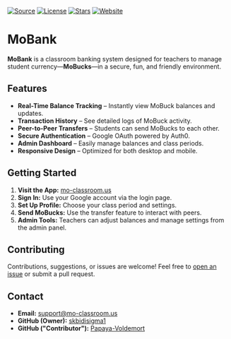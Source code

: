 [![Source](https://img.shields.io/badge/source-GitHub-blue?logo=github)](https://github.com/skbidisigma1/MoBank)
[![License](https://img.shields.io/github/license/skbidisigma1/MoBank)](https://github.com/skbidisigma1/MoBank/blob/main/LICENSE)
[![Stars](https://img.shields.io/github/stars/skbidisigma1/MoBank?style=social)](https://github.com/skbidisigma1/MoBank/stargazers)
[![Website](https://img.shields.io/badge/website-live-green)](https://mo-classroom.us)

# MoBank

**MoBank** is a classroom banking system designed for teachers to manage student currency—**MoBucks**—in a secure, fun, and friendly environment.

## Features

- **Real-Time Balance Tracking** – Instantly view MoBuck balances and updates.
- **Transaction History** – See detailed logs of MoBuck activity.
- **Peer-to-Peer Transfers** – Students can send MoBucks to each other.
- **Secure Authentication** – Google OAuth powered by Auth0.
- **Admin Dashboard** – Easily manage balances and class periods.
- **Responsive Design** – Optimized for both desktop and mobile.

## Getting Started

1. **Visit the App:** [mo-classroom.us](https://mo-classroom.us)
2. **Sign In:** Use your Google account via the login page.
3. **Set Up Profile:** Choose your class period and settings.
4. **Send MoBucks:** Use the transfer feature to interact with peers.
5. **Admin Tools:** Teachers can adjust balances and manage settings from the admin panel.

## Contributing

Contributions, suggestions, or issues are welcome! Feel free to [open an issue](https://github.com/skbidisigma1/MoBank/issues) or submit a pull request.

## Contact

- **Email:** [support@mo-classroom.us](mailto:support@mo-classroom.us)
- **GitHub (Owner):** [skbidisigma1](https://github.com/skbidisigma1)
- **GitHub ("Contributor"):** [Papaya-Voldemort](https://github.com/Papaya-Voldemort)
